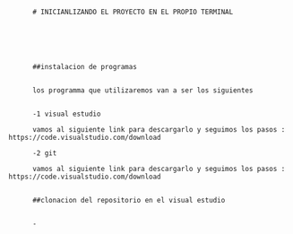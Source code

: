           # INICIANLIZANDO EL PROYECTO EN EL PROPIO TERMINAL 






          ##instalacion de programas

 
          los programma que utilizaremos van a ser los siguientes 


          -1 visual estudio 

          vamos al siguiente link para descargarlo y seguimos los pasos : https://code.visualstudio.com/download 
          
          -2 git 

          vamos al siguiente link para descargarlo y seguimos los pasos : https://code.visualstudio.com/download 


          ##clonacion del repositorio en el visual estudio
          
       
          -


          
